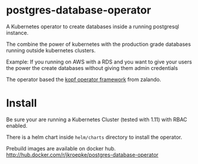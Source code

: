 # postgres-database-operator

A Kubernetes operator to create databases inside a running postgresql instance. 

The combine the power of kubernetes with the production grade databases running outside kubernetes clusters.

Example: If you running on AWS with a RDS and you want to give your users the power the create databases without giving
them admin credentials

The operator based the [kopf operator framework](https://github.com/zalando-incubator/kopf) from zalando.

# Install

Be sure your are running a Kubernetes Cluster (tested with 1.11) with RBAC enabled.

There is a helm chart inside `helm/charts` directory to install the operator.

Prebuild images are available on docker hub. http://hub.docker.com/r/jkroepke/postgres-database-operator
